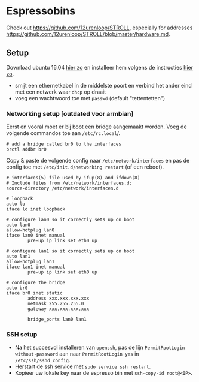 # Espressobins

Check out <https://github.com/12urenloop/STROLL>, especially for addresses <https://github.com/12urenloop/STROLL/blob/master/hardware.md>. 

## Setup

Download ubuntu 16.04 [hier zo](http://espressobin.net/tech-spec/) en installeer hem volgens de instructies [hier zo](http://wiki.espressobin.net/tiki-index.php?page=Boot+from+removable+storage+-+Ubuntu#Preparing_removable_media_2).

- smijt een ethernetkabel in de middelste poort en verbind het ander eind met een netwerk waar `dhcp` op draait
- voeg een wachtwoord toe met `passwd` (default "tettentetten")

### Networking setup [outdated voor armbian]

Eerst en vooral moet er bij boot een bridge aangemaakt worden. Voeg de volgende commandos toe aan `/etc/rc.local`/.

```shell
# add a bridge called br0 to the interfaces
brctl addbr br0
```

Copy & paste de volgende config naar `/etc/network/interfaces` en pas de config toe met `/etc/init.d/networking restart` (of een reboot).

```shell
# interfaces(5) file used by ifup(8) and ifdown(8)
# Include files from /etc/network/interfaces.d:
source-directory /etc/network/interfaces.d

# loopback
auto lo
iface lo inet loopback

# configure lan0 so it correctly sets up on boot
auto lan0
allow-hotplug lan0
iface lan0 inet manual
        pre-up ip link set eth0 up

# configure lan1 so it correctly sets up on boot
auto lan1
allow-hotplug lan1
iface lan1 inet manual
        pre-up ip link set eth0 up

# configure the bridge
auto br0
iface br0 inet static
        address xxx.xxx.xxx.xxx
        netmask 255.255.255.0
        gateway xxx.xxx.xxx.xxx

        bridge_ports lan0 lan1
```

### SSH setup

- Na het succesvol installeren van `openssh`, pas de lijn `PermitRootLogin without-password` aan naar `PermitRootLogin yes` in `/etc/ssh/sshd_config`.
- Herstart de ssh service met `sudo service ssh restart`.
- Kopieer uw lokale key naar de espresso bin met `ssh-copy-id root@<IP>`.
